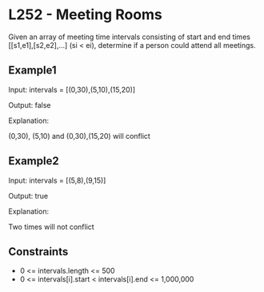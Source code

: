 # L252 - Meeting Rooms


Given an array of meeting time intervals consisting of start and end times [[s1,e1],[s2,e2],...] (si < ei), determine if a person could attend all meetings.

## Example1

Input: intervals = [(0,30),(5,10),(15,20)]

Output: false

Explanation: 

(0,30), (5,10) and (0,30),(15,20) will conflict

## Example2

Input: intervals = [(5,8),(9,15)]

Output: true

Explanation: 

Two times will not conflict

## Constraints
- 0 <= intervals.length <= 500
- 0 <= intervals[i].start < intervals[i].end <= 1,000,000
